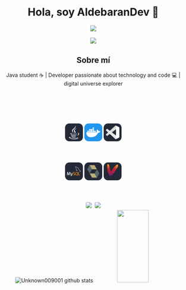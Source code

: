 <h1 align="center">Hola, soy AldebaranDev 👋</h1>

<p align="center">
  <img src="https://i.pinimg.com/originals/3d/5c/35/3d5c355266144277cfd4e0bb3df4b520.gif" width="900" />
</p>

<p align="center">
  <img src="https://readme-typing-svg.demolab.com?font=Fira+Code&pause=1000&color=1456AE&width=435&lines=--Turning+logic+into+real+world.--" />
</p>

<h2 align="center">Sobre mí</h2>
<p align="center">
  Java student ☕ | Developer passionate about technology and code 💻 | digital universe explorer
</p>

<br> <br>
<div align="center">
 <span style="font-family: 'Courier New', monospace; font-size: 18px; color: #FFFFFF;">
     <b>Tecnologías que uso</b>
   </span>
   <div align="center">
     <br>
     <img src="https://github.com/tandpfun/skill-icons/blob/main/icons/Java-Dark.svg" width="48" title="Java">
     <img src="https://github.com/tandpfun/skill-icons/blob/main/icons/Docker.svg" width="48" title="Docker">
     <img src="https://github.com/tandpfun/skill-icons/blob/main/icons/VSCode-Dark.svg" width="48" title="VSCode">
   </div> 
</div>

<br>

<div align="center">
    <span style="font-family: 'Courier New', monospace; font-size: 18px; color: #FFFFFF;">
     <b>Estoy aprendiendo</b>
   </span>
   <div align="center">
     <br>
     <img src="https://github.com/tandpfun/skill-icons/blob/main/icons/MySQL-Dark.svg" width="48" title="MySQL">   
     <img src="https://github.com/tandpfun/skill-icons/blob/main/icons/Hibernate-Dark.svg" width="48" title="Hibernate">
     <img src="https://github.com/tandpfun/skill-icons/blob/main/icons/Maven-Dark.svg" width="48" title="Hibernate">
   </div> 
</div>

<br>

<div align="center">
    <span style="font-family: 'Courier New', monospace; font-size: 18px; color: #FFFFFF;">
     <b>Otros</b>
   </span>
   <div align="center">
     <br>
       <img width="48" style="background-color: #fff; border-radius: 5px; padding:2px;" src="https://cdn-icons-png.flaticon.com/512/518/518713.png">
      <img width="48" style="background-color: #fff; border-radius: 5px; padding:2px;" src="https://blog.artegrafico.net/wp-content/uploads/2021/10/shell-command-line.png">
   </div> 
</div>

<div align="center">
  <img width="49%" height="195px" src="https://github-readme-stats.vercel.app/api?username=Unknown009001&show_icons=true&count_private=true&hide_border=true&title_color=02D9F7FF&icon_color=02D9F7FF&text_color=c9d1d9&bg_color=0d1117" alt="Unknown009001 github stats" />

  <img width="41%" height="195px" src="https://github-readme-stats.vercel.app/api/top-langs/?username=Unknown009001&layout=compact&hide_border=true&title_color=02D9F7FF&text_color=02D9F7FF&bg_color=0d1117" />
</div>
